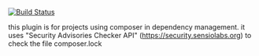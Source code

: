 
[![Build Status](https://jenkins.ci.cloudbees.com/buildStatus/icon?job=plugins/composer-security-checker-plugin)](https://jenkins.ci.cloudbees.com/job/plugins/job/composer-security-checker-plugin/)

this plugin is for projects using composer in dependency management. 
it uses "Security Advisories Checker API" (https://security.sensiolabs.org) to check the file composer.lock
